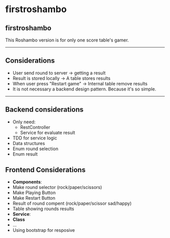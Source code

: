 # firstroshambo
firstroshambo
-------------
This Roshambo version is for only one score table's gamer.

---

Considerations
--------------
* User send round to server -> getting a result
* Result is stored locally -> A table stores results
* When user press "Restart game" -> Internal table remove results
* It is not necessary a backend design pattern. Because it's so simple.

---

Backend considerations
----------------------
* Only need:
  * RestController
  * Service for evaluate result
* TDD for service logic
* Data structures
* Enum round selection
* Enum result
  
Frontend Considerations
-----------------------
* **Components**:
* Make round selector (rock/paper/scissors)
* Make Playing Button
* Make Restart Button
* Result of round compent (rock/paper/scissor sad/happy)
* Table showing rounds results
* **Service**:
* **Class**
* ...
* Using bootstrap for resposive

